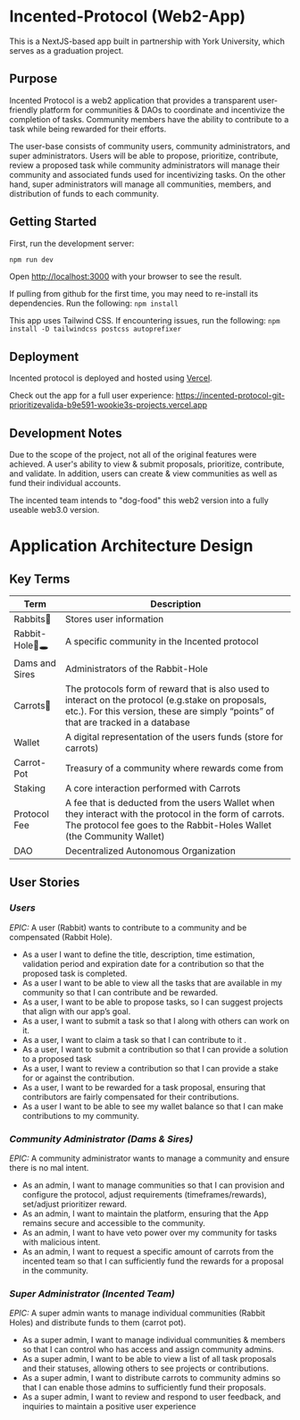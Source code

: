 # Incented-Protocol (Web2-App)

This is a NextJS-based app built in partnership with York University, which serves as a graduation project.  

## Purpose

Incented Protocol is a web2 application that provides a transparent user-friendly platform for communities & DAOs to coordinate and incentivize the completion of tasks.  Community members have the ability to contribute to a task while being rewarded for their efforts.  

The user-base consists of community users, community administrators, and super administrators.  Users will be able to propose, prioritize, contribute, review a proposed task while community administrators will manage their community and associated funds used for incentivizing tasks.  On the other hand, super administrators will manage all communities, members, and distribution of funds to each community.  

## Getting Started

First, run the development server:

```bash
npm run dev

```

Open [http://localhost:3000](http://localhost:3000) with your browser to see the result.

If pulling from github for the first time, you may need to re-install its dependencies.  Run the following:  `npm install`

This app uses Tailwind CSS. If encountering issues, run the following: `npm install -D tailwindcss postcss autoprefixer`

## Deployment

Incented protocol is deployed and hosted using [Vercel](https://vercel.com/new?utm_medium=default-template&filter=next.js&utm_source=create-next-app&utm_campaign=create-next-app-readme).  

Check out the app for a full user experience:  https://incented-protocol-git-prioritizevalida-b9e591-wookie3s-projects.vercel.app

## Development Notes

Due to the scope of the project, not all of the original features were achieved.  A user's ability to view & submit proposals, prioritize, contribute, and validate. In addition, users can create & view communities as well as fund their individual accounts.  

The incented team intends to "dog-food" this web2 version into a fully useable web3.0 version.  

# Application Architecture Design

## Key Terms

| Term  | Description |
| ------------- | ------------- |
| Rabbits🐰 | Stores user information  |
| Rabbit-Hole🐰🕳️ | A specific community in the Incented protocol |
| Dams and Sires | Administrators of the Rabbit-Hole |
| Carrots🥕 | The protocols form of reward that is also used to interact on the protocol (e.g.stake on proposals, etc.).  For this version, these are simply “points” of that are tracked in a database |
| Wallet | A digital representation of the users funds (store for carrots) |
| Carrot-Pot | Treasury of a community where rewards come from |
| Staking  | A core interaction performed with Carrots |
| Protocol Fee | A fee that is deducted from the users Wallet when they interact with the protocol in the form of carrots. The protocol fee goes to the Rabbit-Holes Wallet (the Community Wallet) |
| DAO  | Decentralized Autonomous Organization |


## User Stories

### ***Users***

*EPIC:*  A user (Rabbit) wants to contribute to a community and be compensated (Rabbit Hole).

- As a user I want to define the title, description, time estimation, validation period and expiration date for a contribution so that the proposed task is completed.
- As a user I want to be able to view all the tasks that are available in my community so that I can contribute and be rewarded.
- As a user, I want to be able to propose tasks, so I can suggest projects that align with our app’s goal.
- As a user, I want to submit a task so that I along with others can work on it.
- As a user, I want to claim a task so that I can contribute to it .
- As a user, I want to submit a contribution so that I can provide a solution to a proposed task
- As a user, I want to review a contribution so that I can provide a stake for or against the contribution. 
- As a user, I want to be rewarded for a task proposal, ensuring that contributors are fairly compensated for their contributions.
- As a user I want to be able to see my wallet balance so that I can make contributions to my community.

### ***Community Administrator (Dams & Sires)***

*EPIC:* A community administrator wants to manage a community and ensure there is no mal intent.

- As an admin, I want to manage communities so that I can provision and configure the protocol, adjust requirements (timeframes/rewards), set/adjust prioritizer reward.
- As an admin, I want to maintain the platform, ensuring that the App remains secure and accessible to the community.
- As an admin, I want to have veto power over my community for tasks with malicious intent. 
- As an admin, I want to request a specific amount of carrots from the incented team so that I can sufficiently fund the rewards for a proposal in the community.  

### ***Super Administrator (Incented Team)***

*EPIC:* A super admin wants to manage individual communities (Rabbit Holes) and distribute funds to them (carrot pot).

- As a super admin, I want to manage individual communities & members so that I can control who has access and assign community admins.
- As a super admin, I want to be able to view a list of all task proposals and their statuses, allowing others to see projects or contributions.
- As a super admin, I want to distribute carrots to community admins so that I can enable those admins to sufficiently fund their proposals. 
- As a super admin, I want to review and respond to user feedback, and inquiries to maintain a positive user experience

